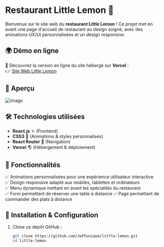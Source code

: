 # Restaurant Little Lemon 🍋

Bienvenue sur le site web du **restaurant Little Lemon** ! Ce projet met en avant une page d'accueil de restaurant au design soigné, avec des animations UX/UI personnalisées et un design responsive.  

## 🌍 Démo en ligne  
🚀 Découvrez la version en ligne du site hébergé sur **Vercel** :  
👉 [Site Web Little Lemon](https://little-lemon-taupe-omega.vercel.app/)  
## 📸 Aperçu  
![image](https://github.com/user-attachments/assets/6c8046bd-09b9-4b60-926d-95d85a071f2c)
## 🛠️ Technologies utilisées  
- **React.js** ⚛️ (Frontend)  
- **CSS3** 🎨 (Animations & styles personnalisés)  
- **React Router** 🔀 (Navigation)  
- **Vercel** 🌎 (Hébergement & déploiement)  

## 🚀 Fonctionnalités  
✅ Animations personnalisées pour une expérience utilisateur interactive  
✅ Design responsive adapté aux mobiles, tablettes et ordinateurs  
✅ Menu dynamique mettant en avant les spécialités du restaurant  
✅ Form permettant de réserver une table à distance
✅ Page permettant de commander des plats à distance

## 🔧 Installation & Configuration  
1. Clone ce dépôt GitHub :  
   ```sh
   git clone https://github.com/JeFFunique/little-lemon.git
   cd little-lemon

